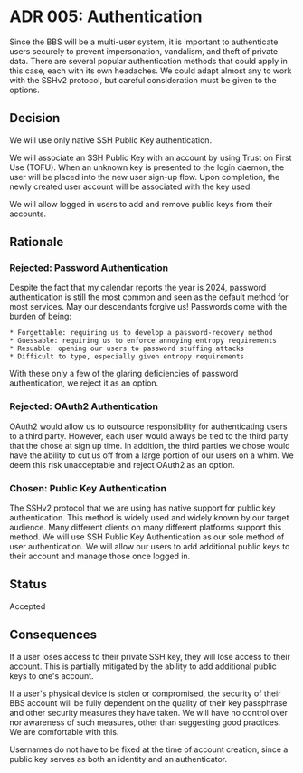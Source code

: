 # ADR 005: Authentication 
Since the BBS will be a multi-user system, it is important to authenticate users
securely to prevent impersonation, vandalism, and theft of private data.  There
are several popular authentication methods that could apply in this case, each
with its own headaches.  We could adapt almost any to work with the SSHv2
protocol, but careful consideration must be given to the options.

## Decision 
We will use only native SSH Public Key authentication.

We will associate an SSH Public Key with an account by using Trust on First Use
(TOFU).  When an unknown key is presented to the login daemon, the user will be
placed into the new user sign-up flow.  Upon completion, the newly created user
account will be associated with the key used.

We will allow logged in users to add and remove public keys from their accounts.

## Rationale 

### Rejected: Password Authentication
Despite the fact that my calendar reports the year is 2024, password
authentication is still the most common and seen as the default method for most
services.  May our descendants forgive us!  Passwords come with the burden of
being:

    * Forgettable: requiring us to develop a password-recovery method
    * Guessable: requiring us to enforce annoying entropy requirements
    * Resuable: opening our users to password stuffing attacks
    * Difficult to type, especially given entropy requirements

With these only a few of the glaring deficiencies of password authentication, we
reject it as an option.

### Rejected: OAuth2 Authentication
OAuth2 would allow us to outsource responsibility for authenticating users to a
third party.  However, each user would always be tied to the third party that
the chose at sign up time.  In addition, the third parties we chose would have
the ability to cut us off from a large portion of our users on a whim.  We deem
this risk unacceptable and reject OAuth2 as an option.

### Chosen: Public Key Authentication
The SSHv2 protocol that we are using has native support for public key
authentication.  This method is widely used and widely known by our target
audience.  Many different clients on many different platforms support this
method.  We will use SSH Public Key Authentication as our sole method of user
authentication.  We will allow our users to add additional public keys to their
account and manage those once logged in.

## Status
Accepted

## Consequences
If a user loses access to their private SSH key, they will lose access to their
account.  This is partially mitigated by the ability to add additional public
keys to one's account.

If a user's physical device is stolen or compromised, the security of their BBS
account will be fully dependent on the quality of their key passphrase and other
security measures they have taken.  We will have no control over nor awareness
of such measures, other than suggesting good practices.  We are comfortable with
this.

Usernames do not have to be fixed at the time of account creation, since a
public key serves as both an identity and an authenticator.
